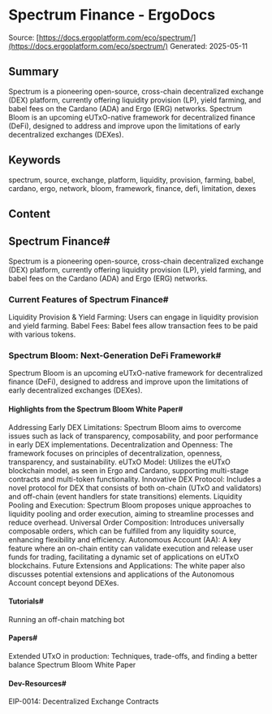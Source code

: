 # Spectrum Finance - ErgoDocs
Source: [https://docs.ergoplatform.com/eco/spectrum/](https://docs.ergoplatform.com/eco/spectrum/)
Generated: 2025-05-11

## Summary
Spectrum is a pioneering open-source, cross-chain decentralized exchange (DEX) platform, currently offering liquidity provision (LP), yield farming, and babel fees on the Cardano (ADA) and Ergo (ERG) networks. Spectrum Bloom is an upcoming eUTxO-native framework for decentralized finance (DeFi), designed to address and improve upon the limitations of early decentralized exchanges (DEXes).

## Keywords
spectrum, source, exchange, platform, liquidity, provision, farming, babel, cardano, ergo, network, bloom, framework, finance, defi, limitation, dexes

## Content
## Spectrum Finance#
Spectrum is a pioneering open-source, cross-chain decentralized exchange (DEX) platform, currently offering liquidity provision (LP), yield farming, and babel fees on the Cardano (ADA) and Ergo (ERG) networks.

### Current Features of Spectrum Finance#
Liquidity Provision & Yield Farming: Users can engage in liquidity provision and yield farming.
Babel Fees: Babel fees allow transaction fees to be paid with various tokens.

### Spectrum Bloom: Next-Generation DeFi Framework#
Spectrum Bloom is an upcoming eUTxO-native framework for decentralized finance (DeFi), designed to address and improve upon the limitations of early decentralized exchanges (DEXes).

#### Highlights from the Spectrum Bloom White Paper#
Addressing Early DEX Limitations: Spectrum Bloom aims to overcome issues such as lack of transparency, composability, and poor performance in early DEX implementations.
Decentralization and Openness: The framework focuses on principles of decentralization, openness, transparency, and sustainability.
eUTxO Model: Utilizes the eUTxO blockchain model, as seen in Ergo and Cardano, supporting multi-stage contracts and multi-token functionality.
Innovative DEX Protocol: Includes a novel protocol for DEX that consists of both on-chain (UTxO and validators) and off-chain (event handlers for state transitions) elements.
Liquidity Pooling and Execution: Spectrum Bloom proposes unique approaches to liquidity pooling and order execution, aiming to streamline processes and reduce overhead.
Universal Order Composition: Introduces universally composable orders, which can be fulfilled from any liquidity source, enhancing flexibility and efficiency.
Autonomous Account (AA): A key feature where an on-chain entity can validate execution and release user funds for trading, facilitating a dynamic set of applications on eUTxO blockchains.
Future Extensions and Applications: The white paper also discusses potential extensions and applications of the Autonomous Account concept beyond DEXes.

#### Tutorials#
Running an off-chain matching bot

#### Papers#
Extended UTxO in production: Techniques, trade-offs, and finding a better balance
Spectrum Bloom White Paper

#### Dev-Resources#
EIP-0014: Decentralized Exchange Contracts
